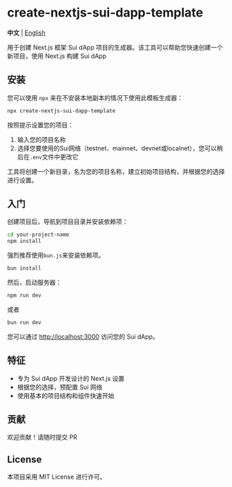 # create-nextjs-sui-dapp-template

**中文** | [English](README.md)

用于创建 Next.js 框架 Sui dApp 项目的生成器。该工具可以帮助您快速创建一个新项目，使用 Next.js 构建 Sui dApp

## 安装

您可以使用 `npx` 来在不安装本地副本的情况下使用此模板生成器：

```bash
npx create-nextjs-sui-dapp-template
```

按照提示设置您的项目：

1. 输入您的项目名称
2. 选择您要使用的Sui网络（testnet、mainnet、devnet或localnet），您可以稍后在`.env`文件中更改它

工具将创建一个新目录，名为您的项目名称，建立初始项目结构，并根据您的选择进行设置。

## 入门

创建项目后，导航到项目目录并安装依赖项：

```bash
cd your-project-name
npm install
```
强烈推荐使用`bun.js`来安装依赖项。

```bash
bun install
```

然后，启动服务器：

```bash
npm run dev
```
或者

```bash
bun run dev
```

您可以通过 [http://localhost:3000](http://localhost:3000/) 访问您的 Sui dApp。

## 特征

- 专为 Sui dApp 开发设计的 Next.js 设置
- 根据您的选择，预配置 Sui 网络
- 使用基本的项目结构和组件快速开始

## 贡献

欢迎贡献！请随时提交 PR

## License

本项目采用 MIT License 进行许可。